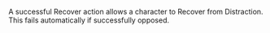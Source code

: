 A successful Recover action allows a character to Recover from Distraction. This fails automatically if successfully opposed.